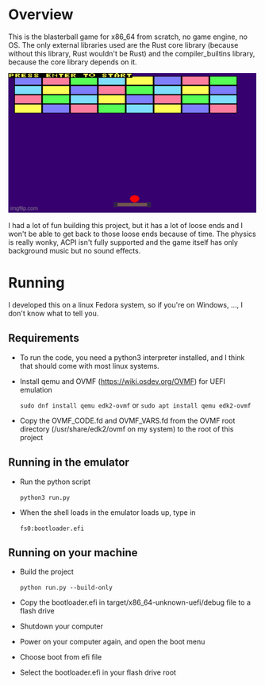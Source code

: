 # Overview
This is the blasterball game for x86_64 from scratch, no game engine, no OS.
The only external libraries used are the Rust core library (because without this
library, Rust wouldn't be Rust) and the compiler_builtins library, because the core
library depends on it.

![Blasterball Gameplay](https://github.com/d-sonuga/bare-metal-blasterball/blob/assets/blasterball-gameplay.gif)

I had a lot of fun building this project, but it has a lot of loose ends and I won't
be able to get back to those loose ends because of time. The physics is really wonky, ACPI
isn't fully supported and the game itself has only background music but no sound effects.

# Running
I developed this on a linux Fedora system, so if you're on Windows, ..., I don't know what to
tell you.

## Requirements
* To run the code, you need a python3 interpreter installed, and I think that should come
with most linux systems.

* Install qemu and OVMF (https://wiki.osdev.org/OVMF) for UEFI emulation

    `sudo dnf install qemu edk2-ovmf`
    or
    `sudo apt install qemu edk2-ovmf`

* Copy the OVMF_CODE.fd and OVMF_VARS.fd from the OVMF root directory (/usr/share/edk2/ovmf on my system)
to the root of this project

## Running in the emulator
* Run the python script

    `python3 run.py`

* When the shell loads in the emulator loads up, type in

    `fs0:bootloader.efi`

## Running on your machine
* Build the project

    `python run.py --build-only`

* Copy the bootloader.efi in target/x86_64-unknown-uefi/debug file to a flash drive
* Shutdown your computer
* Power on your computer again, and open the boot menu
* Choose boot from efi file
* Select the bootloader.efi in your flash drive root
